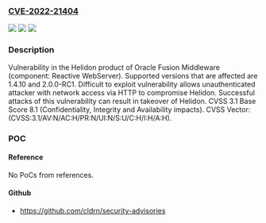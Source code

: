 ### [CVE-2022-21404](https://cve.mitre.org/cgi-bin/cvename.cgi?name=CVE-2022-21404)
![](https://img.shields.io/static/v1?label=Product&message=Helidon&color=blue)
![](https://img.shields.io/static/v1?label=Version&message=%3D%201.4.10%20&color=brighgreen)
![](https://img.shields.io/static/v1?label=Vulnerability&message=Difficult%20to%20exploit%20vulnerability%20allows%20unauthenticated%20attacker%20with%20network%20access%20via%20HTTP%20to%20compromise%20Helidon.%20%20Successful%20attacks%20of%20this%20vulnerability%20can%20result%20in%20takeover%20of%20Helidon.&color=brighgreen)

### Description

Vulnerability in the Helidon product of Oracle Fusion Middleware (component: Reactive WebServer). Supported versions that are affected are 1.4.10 and 2.0.0-RC1. Difficult to exploit vulnerability allows unauthenticated attacker with network access via HTTP to compromise Helidon. Successful attacks of this vulnerability can result in takeover of Helidon. CVSS 3.1 Base Score 8.1 (Confidentiality, Integrity and Availability impacts). CVSS Vector: (CVSS:3.1/AV:N/AC:H/PR:N/UI:N/S:U/C:H/I:H/A:H).

### POC

#### Reference
No PoCs from references.

#### Github
- https://github.com/cldrn/security-advisories

